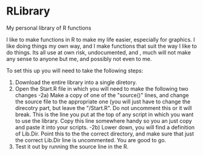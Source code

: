 # RLibrary
My personal library of R functions

I like to make functions in R to make my life easier, especially for graphics. I like doing things my own way, and I make functions that suit the way I like to do things. Its all use at own risk, undocumented, and , much will not make any sense to anyone but me, and possibly not even to me.

To set this up you will need to take the following steps:
1) Download the entire library into a single diretory.
2) Open the Start.R file in which you will need to make the following two changes
-2a) Make a copy of one of the "source()" lines, and change the source file to the appropriate one (you will just have to change the direcotry part, but leave the "/Start.R". Do not uncomment this or it will break. This is the line you put at the top of any script in which you want to use the library. Copy this line somewhere handy so you an just copy and paste it into your scripts.
-2b)  Lower down, you will find a definition of Lib.Dir. Point this to the the correct directory, and make sure that just the correct Lib.Dir line is uncommented. You are good to go. 
3) Test it out by running the source line in the R.
